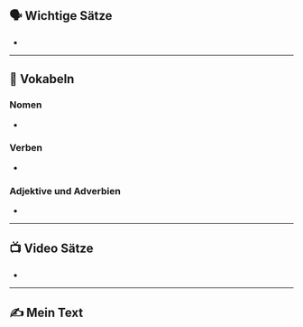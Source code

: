 
## 🗣️ Wichtige Sätze
-

---

## 📖 Vokabeln

### **Nomen**
- 

### **Verben**
- 

### **Adjektive und Adverbien**
-  

---

## 📺 Video Sätze
- 


---

## ✍️ Mein Text
